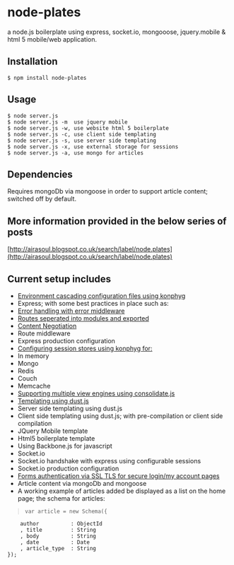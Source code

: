 # node-plates 

 a node.js boilerplate using express, socket.io, mongooose, jquery.mobile & html 5 mobile/web application.

## Installation

    $ npm install node-plates

## Usage

    $ node server.js
    $ node server.js -m  use jquery mobile
    $ node server.js -w, use website html 5 boilerplate
    $ node server.js -c, use client side templating
    $ node server.js -s, use server side templating
    $ node server.js -x, use external storage for sessions
    $ node server.js -a, use mongo for articles

## Dependencies

Requires mongoDb via mongoose in order to support article content; switched off by default.

## More information provided in the below series of posts

[http://airasoul.blogspot.co.uk/search/label/node.plates](http://airasoul.blogspot.co.uk/search/label/node.plates)

## Current setup includes

- [Environment cascading configuration files using konphyg](http://airasoul.blogspot.co.uk/2012/03/nodeplates-cascading-configuration.html)
- Express; with some best practices in place such as:
 - [Error handling with error middleware](http://airasoul.blogspot.co.uk/2012/03/nodeplates-configuring-error-handlers.html)
 - [Routes seperated into modules and exported](http://airasoul.blogspot.co.uk/2012/03/nodeplates-seperate-routes-into-modules.html)
 - [Content Negotiation](http://airasoul.blogspot.co.uk/2012/05/nodejs-boilerplate-client-side.html)
 - Route middleware
 - Express production configuration
- [Configuring session stores using konphyg for: ](http://airasoul.blogspot.co.uk/2012/03/nodejs-boilerplate-configuring-session.html)
 - In memory
 - Mongo
 - Redis
 - Couch
 - Memcache
- [Supporting multiple view engines using consolidate.js](http://airasoul.blogspot.co.uk/2012/05/nodejs-boilerplate-client-side.html)
- [Templating using dust.js](http://airasoul.blogspot.co.uk/2012/05/nodejs-boilerplate-client-side.html)
 - Server side templating using dust.js
 - Client side templating using dust.js; with pre-compilation or client side compilation
- JQuery Mobile template
- Html5 boilerplate template
- Using Backbone.js for javascript
- Socket.io
 - Socket.io handshake with express using configurable sessions
 - Socket.io production configuration
- <a href="http://airasoul.blogspot.co.uk/2012/06/nodejs-boilerplate-ssltls-with-express.html">Forms authentication via SSL TLS for secure login/my account pages</a>
- Article content via mongoDb and mongoose
- A working example of articles added be displayed as a list on the home page; the schema for articles:

>     var article = new Schema({
        author          : ObjectId
        , title         : String
        , body          : String
        , date          : Date
        , article_type  : String
    });



